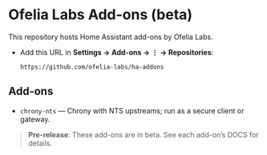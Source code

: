 # Ofelia Labs Add-ons (beta)

This repository hosts Home Assistant add-ons by Ofelia Labs.

- Add this URL in **Settings → Add-ons → ⋮ → Repositories**:
   ```
   https://github.com/ofelia-labs/ha-addons
   ```
## Add-ons
- `chrony-nts` — Chrony with NTS upstreams; run as a secure client or gateway.

> **Pre-release**: These add-ons are in beta. See each add-on’s DOCS for details.
